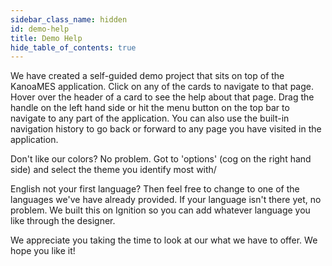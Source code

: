 ```yaml
---
sidebar_class_name: hidden
id: demo-help
title: Demo Help
hide_table_of_contents: true
---
```


We have created a self-guided demo project that sits on top of the KanoaMES application. Click on any of the cards to navigate to that page. Hover over the header of a card to 
see the help about that page. Drag the handle on the left hand side or hit the menu button on the top bar to navigate to any part of the application. You can also use the built-in
navigation history to go back or forward to any page you have visited in the application.

Don't like our colors? No problem. Got to 'options' (cog on the right hand side) and select the theme you identify most with/

English not your first language? Then feel free to change to one of the languages we've have already provided. If your language isn't there yet, no problem. 
We built this on Ignition so you can add whatever language you like through the designer.

We appreciate you taking the time to look at our what we have to offer. We hope you like it!
